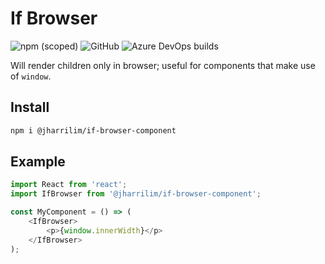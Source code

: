 # If Browser
![npm (scoped)](https://img.shields.io/npm/v/@jharrilim/if-browser-component.svg?style=for-the-badge)
![GitHub](https://img.shields.io/github/license/jharrilim/if-browser-component.svg?style=for-the-badge)
![Azure DevOps builds](https://img.shields.io/azure-devops/build/josephharrisonlim/josephharrisonlim/1.svg?style=for-the-badge)

Will render children only in browser; useful for components that make use of `window`.

## Install

```sh
npm i @jharrilim/if-browser-component
```

## Example

```js
import React from 'react';
import IfBrowser from '@jharrilim/if-browser-component';

const MyComponent = () => (
    <IfBrowser>
        <p>{window.innerWidth}</p>
    </IfBrowser>
);

```

